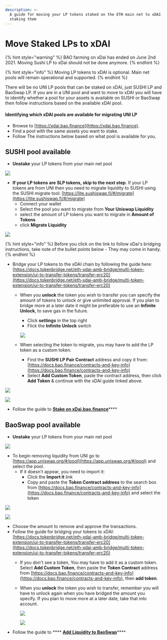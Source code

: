 ```yaml
---
description: >-
  A guide for moving your LP tokens staked on the ETH main net to xDAI and
  staking them
---
```


# Move Staked LPs to xDAI

{% hint style="warning" %}
BAO farming  on xDai has ended on June 2nd 2021. Moving Sushi LP to xDai should not be done anymore.
{% endhint %}

{% hint style="info" %}
Moving LP tokens to xDAI is optional. Main net pools will remain operational and supported.
{% endhint %}

There will be no UNI LP pools that can be staked on xDAI, just SUSHI LP and BaoSwap LP. If you are in a UNI pool and want to move to xDAI you will have to identify whether a pool for your assets is available on SUSHI or BaoSwap then follow instructions based on the available xDAI pool.

#### Identifying which xDAI pools are available for migrating UNI LP

* Browse to [https://xdai.bao.finance](https://xdai.bao.finance).
* Find a pool with the same assets you want to stake.
* Follow The instructions below based on what pool is available for you.

## SUSHI pool available

* **Unstake** your LP tokens from your main net pool

![](<../../.gitbook/assets/image (107).png>)

* **If your LP tokens are SLP tokens, skip to the next step**. If your LP tokens are from UNI then you need to migrate liquidity to SUSHI using the SUSHI migrate tool: [https://lite.sushiswap.fi/#/migrate](https://lite.sushiswap.fi/#/migrate)
  * Connect your wallet
  * Select the pool you want to migrate from **Your Uniswap Liquidity**
  * select the amount of LP tokens you want to migrate in **Amount of Tokens**
  * click **Migrate Liquidity**&#x20;

![](<../../.gitbook/assets/image (21).png>)

{% hint style="info" %}
Before you click on the link to follow xDai's bridging instructions, take note of the bullet points below - They may come in handy.
{% endhint %}

* Bridge your LP tokens to the xDAI chain by following the guide here: [https://docs.tokenbridge.net/eth-xdai-amb-bridge/multi-token-extension/ui-to-transfer-tokens/transfer-erc20](https://docs.tokenbridge.net/eth-xdai-amb-bridge/multi-token-extension/ui-to-transfer-tokens/transfer-erc20)
  *   When you **unlock** the token you wish to transfer you can specify the amount of tokens to unlock or give unlimited approval. If you plan to bridge more at a later date it might be preferable to use an **Infinite Unlock**, to save gas in the future.&#x20;

      * Click **settings** in the top right
      * Flick the **Infinite Unlock** switch

      ![](<../../.gitbook/assets/image (26).png>)


  * When selecting the token to migrate, you may have to add the LP token as a custom token.
    * Find the **SUSHI** **LP Pair Contract** address and copy it from: [https://docs.bao.finance/contracts-and-key-info](https://docs.bao.finance/contracts-and-key-info)
    * Select  **Add Custom Token**, paste the contract address, then click **Add Token** & continue with the xDAI guide linked above.

![](<../../.gitbook/assets/image (50).png>)

![](<../../.gitbook/assets/image (82).png>)

* Follow the guide to [**Stake on xDai.bao.finance**](stake-on-xdai.bao.finance.md)****

## BaoSwap pool available

*   **Unstake** your LP tokens from your main net pool



![](<../../.gitbook/assets/image (101).png>)

* To begin removing liquidity from UNI go to [https://app.uniswap.org/#/pool](https://app.uniswap.org/#/pool) and select the pool.
  * If it doesn't appear, you need to import it:
    * Click the **Import it** link
    * Copy and paste the **Token Contract address** to the search box from [https://docs.bao.finance/contracts-and-key-info](https://docs.bao.finance/contracts-and-key-info) and select the token

![](<../../.gitbook/assets/image (16).png>)

![](<../../.gitbook/assets/image (88).png>)

* Choose the amount to remove and approve the transactions.
* Follow the guide for bridging your tokens to xDAI: [https://docs.tokenbridge.net/eth-xdai-amb-bridge/multi-token-extension/ui-to-transfer-tokens/transfer-erc20](https://docs.tokenbridge.net/eth-xdai-amb-bridge/multi-token-extension/ui-to-transfer-tokens/transfer-erc20)
  * If you don't see a token, You may have to add it as a custom token. Select **Add Custom Token**, then paste the **Token Contract** address from [https://docs.bao.finance/contracts-and-key-info](https://docs.bao.finance/contracts-and-key-info), then **add token**.
  *   When you **unlock** the token you wish to transfer, remember you will have to unlock again when you have bridged the amount you specify. If you plan to move more at a later date, take that into account.



      ![](<../../.gitbook/assets/image (50).png>)

      ![](<../../.gitbook/assets/image (82).png>)
* Follow the guide to **** [**Add Liquidity to BaoSwap**](add-liquidity-to-baoswap.md)****
